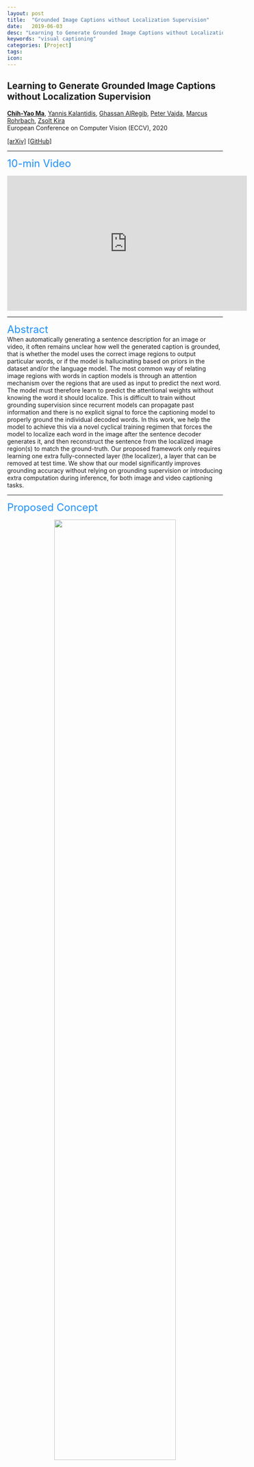 ```yaml
---
layout: post
title:  "Grounded Image Captions without Localization Supervision"
date:   2019-06-03
desc: "Learning to Generate Grounded Image Captions without Localization Supervision"
keywords: "visual captioning"
categories: [Project]
tags:
icon:
---
```


<meta name="citation_title" content="Learning to Generate Grounded Image Captions without Localization Supervision">
<meta name="citation_author" content="Ma, Chih-Yao">
<meta name="citation_author" content="Kalantidis, Yannis">
<meta name="citation_author" content="AlRegib, Ghassan">
<meta name="citation_author" content="Vajda, Peter">
<meta name="citation_author" content="Rohrbach, Marcus">
<meta name="citation_author" content="Kira, Zsolt">
<meta name="citation_publication_date" content="2019/06/03">
<!-- <meta name="citation_conference_title" content="Proceedings of the IEEE Conference on Computer Vision and Pattern Recognition (CVPR)"> -->
<meta name="citation_pdf_url" content="https://arxiv.org/pdf/1906.00283.pdf">

<head>
<style>
.gunimage {
  display: inline-block;
  margin-left: auto;
  margin-right: auto;
  width: 15%;
}
.half {
  width:50%;
  float: left;
}
#images {
  text-align: center;
  width: 100%;
}
div.section_header {
  font-size: x-large;
  color: rgb(30,144,255);
}
</style>
</head>


## **Learning to Generate Grounded Image Captions without Localization Supervision**
[**Chih-Yao Ma**](https://chihyaoma.github.io/), [Yannis Kalantidis](https://www.skamalas.com/), [Ghassan AlRegib](https://ghassanalregib.com/), [Peter Vajda](https://sites.google.com/site/vajdap), [Marcus Rohrbach](https://rohrbach.vision/), [Zsolt Kira](https://www.cc.gatech.edu/~zk15/)<br>
European Conference on Computer Vision (ECCV), 2020 <br>

[[arXiv]](https://arxiv.org/abs/1906.00283)
[[GitHub]](https://github.com/chihyaoma/cyclical-visual-captioning)

---
<div class="section_header">10-min Video</div>
<p align="center">
  <iframe width="560" height="315" src="https://www.youtube.com/embed/X84Tg0ULu1Y" frameborder="0" allow="accelerometer; autoplay; encrypted-media; gyroscope; picture-in-picture" allowfullscreen></iframe>
</p>

---
<div class="section_header">Abstract</div>
When automatically generating a sentence description for an image or video, it often remains unclear how well the generated caption is grounded, that is whether the model uses the correct image regions to output particular words, or if the model is hallucinating based on priors in the dataset and/or the language model. The most common way of relating image regions with words in caption models is through an attention mechanism over the regions that are used as input to predict the next word. The model must therefore learn to predict the attentional weights without knowing the word it should localize. This is difficult to train without grounding supervision since recurrent models can propagate past information and there is no explicit signal to force the captioning model to properly ground the individual decoded words. In this work, we help the model to achieve this via a novel cyclical training regimen that forces the model to localize each word in the image after the sentence decoder generates it, and then reconstruct the sentence from the localized image region(s) to match the ground-truth. Our proposed framework only requires learning one extra fully-connected layer (the localizer), a layer that can be removed at test time. We show that our model significantly improves grounding accuracy without relying on grounding supervision or introducing extra computation during inference, for both image and video captioning tasks.

---
<div class="section_header">Proposed Concept</div>

<p align="center">
<img src="../../../../static/assets/img/teasers/cyclical.png?raw=true" width="75%">
</p>

---
<div class="section_header">Qualitative Results</div>

We conduct qualitative analysis for comparing the baseline (Unsup.) and the proposed method in the figure below. Each highlighted word has a corresponding image region annotated on the original image. The image regions are selected based on the region with the maximum attention weight. We can see that our proposed method significantly outperformed the baseline (Unsup.) in terms of both the quality of the generated sentence and grounding accuracy. 

<p align="center">
<img src="../../../../static/assets/img/blog/cyclical-vs-baseline.png?raw=true" width="75%">
</p>

In addition, we also show a number of correct and incorrect examples of our proposed method in the figure below.

<p align="center">
<img src="../../../../static/assets/img/blog/cyclical-correct-incorrect.png?raw=true" width="75%">
</p>

---
<div class="section_header">Captioning and Grounding Performance on Flickr30k-Entities</div>
<br>
<span style="vertical-align:middle">
  We first evaluate the proposed cyclical training regimen on the Flickr30k dataset for image captioning task.
  To understand how our proposed method performs on captioning as well as visual grounding, we compare with the proposed strong baseline with or without grounding supervision.
  We train the attention mechanism (Attn.) of the baseline method as well as adding the region classification task (Cls.) using the ground-truth grounding annotation. Using the resultant supervised baseline model as the upper bound, our proposed method with cyclical training achieves relative 20% to 15% grounding accuracy improvements for F1_all and F1_loc respectively and achieves around 12% improvements for F1_all_per_sent and F1_loc_per_sent, while maintaining the captioning evaluations performances.
</span>
<div>
<p style="text-align:center;">
Table 1: Performance comparison on the Flickr30k Entities test set. *: our results are averaged across five runs.
</p>
<img style="display:block; margin-left: auto; margin-right: auto;" src="../../../../static/assets/img/blog/cyclical-captioning-grounding-table.png?raw=true" width="75%">
</div>

<br>
<span style="vertical-align:middle">
  We also evaluate the proposed method on the ActivityNet-Entities dataset for video captioning task.
  Similarly, our proposed method significantly improve grounding accuracy while maintaining the captioning evaluations performances.
</span>
<div>
<p style="text-align:center;">
Table 2: Performance comparison on the Activity-Entities val set. *: our results are averaged across five runs.
</p>
<img style="display:block; margin-left: auto; margin-right: auto;" src="../../../../static/assets/img/blog/cyclical-captioning-grounding-table-video.png?raw=true" width="75%">
</div>
<div style="clear: both;"></div>

---
<div class="section_header">Code and Paper</div>
<div id="images">
  <div class="half">
  <a href="https://github.com/chihyaoma/cyclical-visual-captioning">
    <img class="gunimage" alt="idk" src="../../../../static/assets/img/blog/github-icon.png?raw=true">
    <p>GitHub</p>
  </a>
  </div>
  <div class="half">
    <a href="https://arxiv.org/abs/1906.00283">
      <img class="gunimage" alt="idk" src="../../../../static/assets/img/blog/paper-icon.png?raw=true">
      <p>arXiv</p>
    </a>
  </div>
</div>
<div style="clear: both;"></div>

---
<div class="section_header">Citation</div>
If you find this work useful, please cite our paper:
<pre><code>
@inproceedings{ma2020learning,
    title={Learning to Generate Grounded Image Captions without Localization Supervision},
    author={Ma, Chih-Yao and Kalantidis, Yannis and AlRegib, Ghassan and Vajda, Peter and Rohrbach, Marcus and Kira, Zsolt},
    booktitle={Proceedings of the European Conference on Computer Vision (ECCV)},
    year={2020},
    url={https://arxiv.org/abs/1906.00283},
}
</code></pre>
